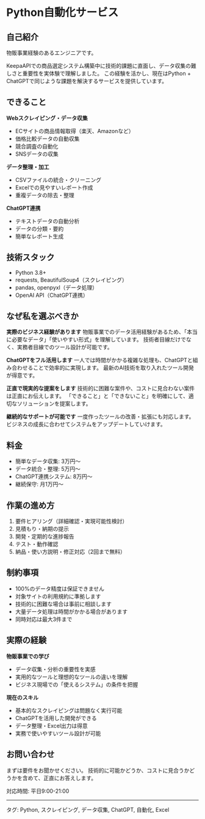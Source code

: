 # Python自動化サービス

## 自己紹介

物販事業経験のあるエンジニアです。

KeepaAPIでの商品選定システム構築中に技術的課題に直面し、データ収集の難しさと重要性を実体験で理解しました。
この経験を活かし、現在はPython + ChatGPTで同じような課題を解決するサービスを提供しています。

## できること

**Webスクレイピング・データ収集**
- ECサイトの商品情報取得（楽天、Amazonなど）
- 価格比較データの自動収集
- 競合調査の自動化
- SNSデータの収集

**データ整理・加工**  
- CSVファイルの統合・クリーニング
- Excelでの見やすいレポート作成
- 重複データの除去・整理

**ChatGPT連携**
- テキストデータの自動分析
- データの分類・要約
- 簡単なレポート生成

## 技術スタック

- Python 3.8+
- requests, BeautifulSoup4（スクレイピング）
- pandas, openpyxl（データ処理）
- OpenAI API（ChatGPT連携）

## なぜ私を選ぶべきか

**実際のビジネス経験があります**
物販事業でのデータ活用経験があるため、「本当に必要なデータ」「使いやすい形式」を理解しています。
技術者目線だけでなく、実務者目線でのツール設計が可能です。

**ChatGPTをフル活用します**
一人では時間がかかる複雑な処理も、ChatGPTと組み合わせることで効率的に実現します。
最新のAI技術を取り入れたツール開発が得意です。

**正直で現実的な提案をします**
技術的に困難な案件や、コストに見合わない案件は正直にお伝えします。
「できること」と「できないこと」を明確にして、適切なソリューションを提案します。

**継続的なサポートが可能です**
一度作ったツールの改善・拡張にも対応します。
ビジネスの成長に合わせてシステムをアップデートしていけます。

## 料金

- 簡単なデータ収集: 3万円〜
- データ統合・整理: 5万円〜  
- ChatGPT連携システム: 8万円〜
- 継続保守: 月1万円〜

## 作業の進め方

1. 要件ヒアリング（詳細確認・実現可能性検討）
2. 見積もり・納期の提示
3. 開発・定期的な進捗報告
4. テスト・動作確認
5. 納品・使い方説明・修正対応（2回まで無料）

## 制約事項

- 100%のデータ精度は保証できません
- 対象サイトの利用規約に準拠します
- 技術的に困難な場合は事前に相談します
- 大量データ処理は時間がかかる場合があります
- 同時対応は最大3件まで

## 実際の経験

**物販事業での学び**
- データ収集・分析の重要性を実感
- 実用的なツールと理想的なツールの違いを理解
- ビジネス現場での「使えるシステム」の条件を把握

**現在のスキル**
- 基本的なスクレイピングは問題なく実行可能
- ChatGPTを活用した開発ができる
- データ整理・Excel出力は得意
- 実務で使いやすいツール設計が可能

## お問い合わせ

まずは要件をお聞かせください。
技術的に可能かどうか、コストに見合うかどうかを含めて、正直にお答えします。

対応時間: 平日9:00-21:00

---

タグ: Python, スクレイピング, データ収集, ChatGPT, 自動化, Excel
